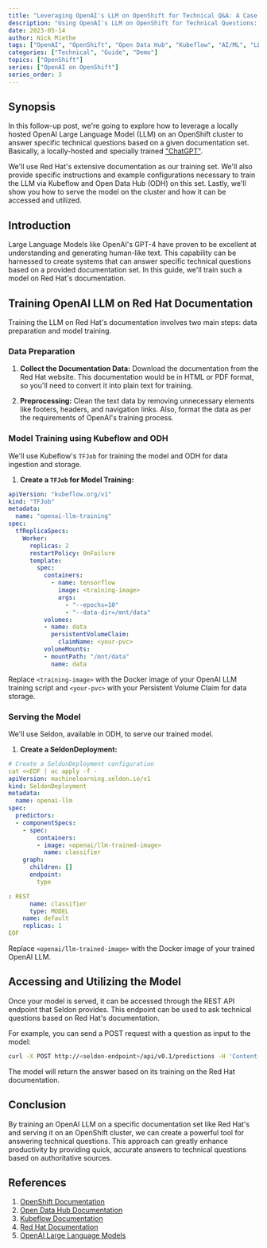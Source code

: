 ```yaml
---
title: "Leveraging OpenAI's LLM on OpenShift for Technical Q&A: A Case Study with Red Hat Documentation"
description: "Using OpenAI's LLM on OpenShift for Technical Questions: A Case Study with Red Hat Documentation"
date: 2023-05-14
author: Nick Miethe
tags: ["OpenAI", "OpenShift", "Open Data Hub", "Kubeflow", "AI/ML", "LLM", "Red Hat", "Demo", "Seldon", "Model Training"]
categories: ["Technical", "Guide", "Demo"]
topics: ["OpenShift"]
series: ["OpenAI on OpenShift"]
series_order: 3
---
```


## Synopsis

In this follow-up post, we're going to explore how to leverage a locally hosted OpenAI Large Language Model (LLM) on an OpenShift cluster to answer specific technical questions based on a given documentation set. Basically, a locally-hosted and specially trained ["ChatGPT"](https://chat.openai.com).

We'll use Red Hat's extensive documentation as our training set. We'll also provide specific instructions and example configurations necessary to train the LLM via Kubeflow and Open Data Hub (ODH) on this set. Lastly, we'll show you how to serve the model on the cluster and how it can be accessed and utilized.

## Introduction

Large Language Models like OpenAI's GPT-4 have proven to be excellent at understanding and generating human-like text. This capability can be harnessed to create systems that can answer specific technical questions based on a provided documentation set. In this guide, we'll train such a model on Red Hat's documentation.

## Training OpenAI LLM on Red Hat Documentation

Training the LLM on Red Hat's documentation involves two main steps: data preparation and model training.

### Data Preparation

1. **Collect the Documentation Data:** Download the documentation from the Red Hat website. This documentation would be in HTML or PDF format, so you'll need to convert it into plain text for training.

2. **Preprocessing:** Clean the text data by removing unnecessary elements like footers, headers, and navigation links. Also, format the data as per the requirements of OpenAI's training process.

### Model Training using Kubeflow and ODH

We'll use Kubeflow's `TFJob` for training the model and ODH for data ingestion and storage.

1. **Create a `TFJob` for Model Training:**

```yaml
apiVersion: "kubeflow.org/v1"
kind: "TFJob"
metadata:
  name: "openai-llm-training"
spec:
  tfReplicaSpecs:
    Worker:
      replicas: 2
      restartPolicy: OnFailure
      template:
        spec:
          containers:
            - name: tensorflow
              image: <training-image>
              args:
                - "--epochs=10"
                - "--data-dir=/mnt/data"
          volumes:
          - name: data
            persistentVolumeClaim:
              claimName: <your-pvc>
          volumeMounts:
          - mountPath: "/mnt/data"
            name: data
```

Replace `<training-image>` with the Docker image of your OpenAI LLM training script and `<your-pvc>` with your Persistent Volume Claim for data storage.

### Serving the Model

We'll use Seldon, available in ODH, to serve our trained model.

1. **Create a SeldonDeployment:**

```yaml
# Create a SeldonDeployment configuration
cat <<EOF | oc apply -f -
apiVersion: machinelearning.seldon.io/v1
kind: SeldonDeployment
metadata:
  name: openai-llm
spec:
  predictors:
  - componentSpecs:
    - spec:
        containers:
        - image: <openai/llm-trained-image>
          name: classifier
    graph:
      children: []
      endpoint:
        type

: REST
      name: classifier
      type: MODEL
    name: default
    replicas: 1
EOF
```

Replace `<openai/llm-trained-image>` with the Docker image of your trained OpenAI LLM.

## Accessing and Utilizing the Model

Once your model is served, it can be accessed through the REST API endpoint that Seldon provides. This endpoint can be used to ask technical questions based on Red Hat's documentation.

For example, you can send a POST request with a question as input to the model:

```bash
curl -X POST http://<seldon-endpoint>/api/v0.1/predictions -H 'Content-Type: application/json' -d '{"strData": "What is the command to create a new project in OpenShift?"}'
```

The model will return the answer based on its training on the Red Hat documentation.

## Conclusion

By training an OpenAI LLM on a specific documentation set like Red Hat's and serving it on an OpenShift cluster, we can create a powerful tool for answering technical questions. This approach can greatly enhance productivity by providing quick, accurate answers to technical questions based on authoritative sources.

## References

1. [OpenShift Documentation](https://docs.openshift.com/)
2. [Open Data Hub Documentation](https://opendatahub.io/docs.html)
3. [Kubeflow Documentation](https://www.kubeflow.org/docs/)
4. [Red Hat Documentation](https://access.redhat.com/documentation/)
5. [OpenAI Large Language Models](https://platform.openai.com/docs/guides/large-language-models)
